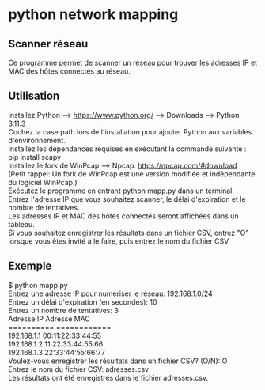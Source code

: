# python network mapping 
## Scanner réseau
Ce programme permet de scanner un réseau pour trouver les adresses IP et MAC des hôtes connectés au réseau.

## Utilisation
Installez Python --> https://www.python.org/ --> Downloads --> Python 3.11.3 <br>
Cochez la case path lors de l'installation pour ajouter Python aux variables d'environnement.<br>
Installez les dépendances requises en exécutant la commande suivante : pip install scapy<br>
Installez le fork de WinPcap --> Npcap: https://npcap.com/#download<br>
(Petit rappel: Un fork de WinPcap est une version modifiée et indépendante du logiciel WinPcap.)<br>
Exécutez le programme en entrant python mapp.py dans un terminal.<br>
Entrez l'adresse IP que vous souhaitez scanner, le délai d'expiration et le nombre de tentatives.<br>
Les adresses IP et MAC des hôtes connectés seront affichées dans un tableau.<br>
Si vous souhaitez enregistrer les résultats dans un fichier CSV, entrez "O" lorsque vous êtes invité à le faire, puis entrez le nom du fichier CSV.

## Exemple

$ python mapp.py<br>
Entrez une adresse IP pour numériser le réseau: 192.168.1.0/24<br>
Entrez un délai d'expiration (en secondes): 10<br>
Entrez un nombre de tentatives: 3<br>
Adresse IP      Adresse MAC<br>
==========      ============<br>
192.168.1.1     00:11:22:33:44:55<br>
192.168.1.2     11:22:33:44:55:66<br>
192.168.1.3     22:33:44:55:66:77<br>
Voulez-vous enregistrer les résultats dans un fichier CSV? (O/N): O<br>
Entrez le nom du fichier CSV: adresses.csv<br>
Les résultats ont été enregistrés dans le fichier adresses.csv.<br>

